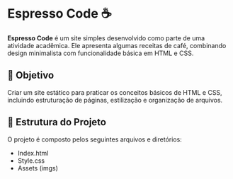 # Espresso Code ☕️

**Espresso Code** é um site simples desenvolvido como parte de uma atividade acadêmica. Ele apresenta algumas receitas de café, combinando design minimalista com funcionalidade básica em HTML e CSS. 

## 🌟 Objetivo
Criar um site estático para praticar os conceitos básicos de HTML e CSS, incluindo estruturação de páginas, estilização e organização de arquivos.

## 📂 Estrutura do Projeto
O projeto é composto pelos seguintes arquivos e diretórios:
- Index.html
- Style.css
- Assets (imgs)
